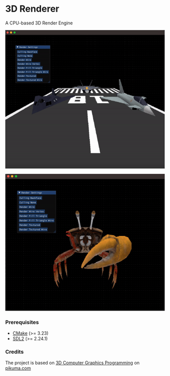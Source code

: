 # 3D Renderer
A CPU-based 3D Render Engine

![runway](assets/runway.gif)

![crab](assets/crab.gif)
### Prerequisites
+ [CMake](http://www.cmake.org "CMake project page") (>= 3.23)
+ [SDL2](https://www.libsdl.org "Simple DirectMedia Layer") (>= 2.24.1)

### Credits
The project is based on [3D Computer Graphics Programming](https://pikuma.com/courses/learn-3d-computer-graphics-programming "3D Graphics Engine") on [pikuma.com](https://pikuma.com)
